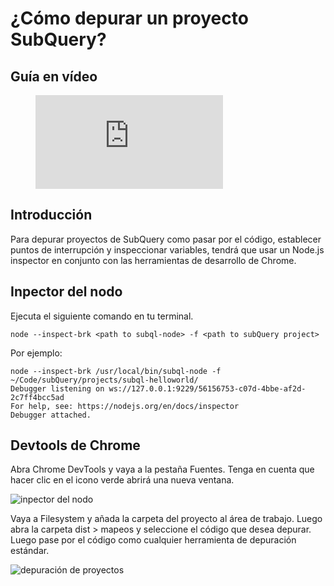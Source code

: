 # ¿Cómo depurar un proyecto SubQuery?

## Guía en vídeo

<figure class="video_container">
  <iframe src="https://www.youtube.com/embed/6NlaO-YN2q4" frameborder="0" allowfullscreen="true"></iframe>
</figure>

## Introducción

Para depurar proyectos de SubQuery como pasar por el código, establecer puntos de interrupción y inspeccionar variables, tendrá que usar un Node.js inspector en conjunto con las herramientas de desarrollo de Chrome.

## Inpector del nodo

Ejecuta el siguiente comando en tu terminal.

```shell
node --inspect-brk <path to subql-node> -f <path to subQuery project>
```

Por ejemplo:
```shell
node --inspect-brk /usr/local/bin/subql-node -f ~/Code/subQuery/projects/subql-helloworld/
Debugger listening on ws://127.0.0.1:9229/56156753-c07d-4bbe-af2d-2c7ff4bcc5ad
For help, see: https://nodejs.org/en/docs/inspector
Debugger attached.
```

## Devtools de Chrome

Abra Chrome DevTools y vaya a la pestaña Fuentes. Tenga en cuenta que hacer clic en el icono verde abrirá una nueva ventana.

![inpector del nodo](/assets/img/node_inspect.png)

Vaya a Filesystem y añada la carpeta del proyecto al área de trabajo. Luego abra la carpeta dist > mapeos y seleccione el código que desea depurar. Luego pase por el código como cualquier herramienta de depuración estándar.

![depuración de proyectos](/assets/img/debugging_projects.png)
